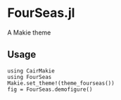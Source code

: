 # FourSeas.jl
A Makie theme
## Usage
```
using CairMakie
using FourSeas
Makie.set_theme!(theme_fourseas())
fig = FourSeas.demofigure()
```
